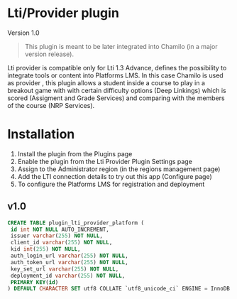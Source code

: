 Lti/Provider plugin
===

Version 1.0

> This plugin is meant to be later integrated into Chamilo (in a major version
release).

Lti provider is compatible only for Lti 1.3 Advance, defines the possibility to integrate tools or content into Platforms LMS.
In this case Chamilo is used as provider , this plugin allows a student inside a course to play in a breakout game with with certain difficulty options (Deep Linkings) which is scored (Assigment and Grade Services) and comparing with the members of the course (NRP Services).

# Installation

1. Install the plugin from the Plugins page
2. Enable the plugin from the Lti Provider Plugin Settings page
3. Assign to the Administrator region (in the regions management page)
4. Add the LTI connection details to try out this app (Configure page)
5. To configure the Platforms LMS for registration and deployment

## v1.0
```sql
CREATE TABLE plugin_lti_provider_platform (
 id int NOT NULL AUTO_INCREMENT,
 issuer varchar(255) NOT NULL,
 client_id varchar(255) NOT NULL,
 kid int(255) NOT NULL,
 auth_login_url varchar(255) NOT NULL,
 auth_token_url varchar(255) NOT NULL,
 key_set_url varchar(255) NOT NULL,
 deployment_id varchar(255) NOT NULL,
 PRIMARY KEY(id)
) DEFAULT CHARACTER SET utf8 COLLATE `utf8_unicode_ci` ENGINE = InnoDB
```
